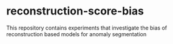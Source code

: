 # reconstruction-score-bias
This repository contains experiments that investigate the bias of reconstruction based models for anomaly segmentation
